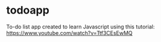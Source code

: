 # todoapp
To-do list app created to learn Javascript using this tutorial: https://www.youtube.com/watch?v=Ttf3CEsEwMQ
